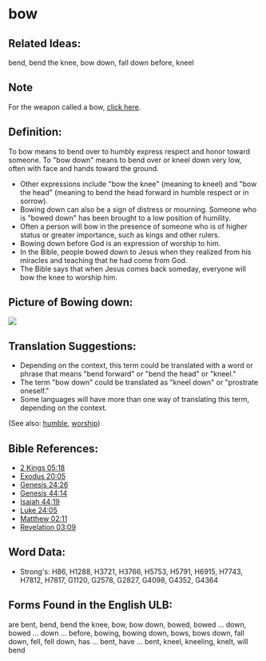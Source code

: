 # bow

## Related Ideas:

bend, bend the knee, bow down, fall down before, kneel

## Note

For the weapon called a bow, [click here](./bowweapon.md).

## Definition:

To bow means to bend over to humbly express respect and honor toward someone. To "bow down" means to bend over or kneel down very low, often with face and hands toward the ground.

* Other expressions include "bow the knee" (meaning to kneel) and "bow the head" (meaning to bend the head forward in humble respect or in sorrow).
* Bowing down can also be a sign of distress or mourning. Someone who is "bowed down" has been brought to a low position of humility.
* Often a person will bow in the presence of someone who is of higher status or greater importance, such as kings and other rulers.
* Bowing down before God is an expression of worship to him.
* In the Bible, people bowed down to Jesus when they realized from his miracles and teaching that he had come from God.
* The Bible says that when Jesus comes back someday, everyone will bow the knee to worship him.

## Picture of Bowing down:

<a href="https://content.bibletranslationtools.org/WycliffeAssociates/en_tw/raw/branch/master/PNGs/b/Bowdown.png"><img src="https://content.bibletranslationtools.org/WycliffeAssociates/en_tw/raw/branch/master/PNGs/b/Bowdown.png" ></a>

## Translation Suggestions:

* Depending on the context, this term could be translated with a word or phrase that means "bend forward" or "bend the head" or "kneel."
* The term "bow down" could be translated as "kneel down" or "prostrate oneself."
* Some languages will have more than one way of translating this term, depending on the context.

(See also: [humble](../kt/humble.md), [worship](../kt/worship.md))

## Bible References:

* [2 Kings 05:18](rc://en/tn/help/2ki/05/18)
* [Exodus 20:05](rc://en/tn/help/exo/20/05)
* [Genesis 24:26](rc://en/tn/help/gen/24/26)
* [Genesis 44:14](rc://en/tn/help/gen/44/14)
* [Isaiah 44:19](rc://en/tn/help/isa/44/19)
* [Luke 24:05](rc://en/tn/help/luk/24/05)
* [Matthew 02:11](rc://en/tn/help/mat/02/11)
* [Revelation 03:09](rc://en/tn/help/rev/03/09)

## Word Data:

* Strong's: H86, H1288, H3721, H3766, H5753, H5791, H6915, H7743, H7812, H7817, G1120, G2578, G2827, G4098, G4352, G4364

## Forms Found in the English ULB:

are bent, bend, bend the knee, bow, bow down, bowed, bowed ... down, bowed ... down ... before, bowing, bowing down, bows, bows down, fall down, fell, fell down, has ... bent, have ... bent, kneel, kneeling, knelt, will bend

